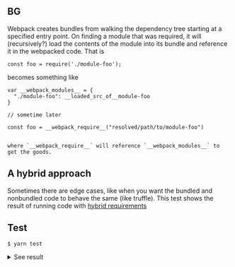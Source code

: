 ## BG
Webpack creates bundles from walking the dependency tree starting at a
specified entry point. On finding a module that was required, it will
(recursively?) load the contents of the module into its bundle and reference it
in the webpacked code. That is 
```javascipt
const foo = require('./module-foo');
```

becomes something like
```javascipt
var __webpack_modules__ = {
  "./module-foo": __loaded_src_of__module-foo
}

// sometime later

const foo = __webpack_require__("resolved/path/to/module-foo")


where `__webpack_require__` will reference `__webpack_modules__` to get the goods.
```

## A hybrid approach

Sometimes there are edge cases, like when you want the bundled and nonbundled
code to behave the same (like truffle). This test shows the result of running code with [hybrid requirements](./src/index.js)

## Test
```console
$ yarn test
```

<details><summary>See result</summary>

```console

Running bundle
==============
Hi! I should have been bungled
I am from nodulus prime (not bungled)
I am dynamic (not bungled)


Running cli
===========
Hi! I should have been bungled
I am from nodulus prime (not bungled)
I am dynamic (not bungled)
Done in 0.46s.
```

</details>
